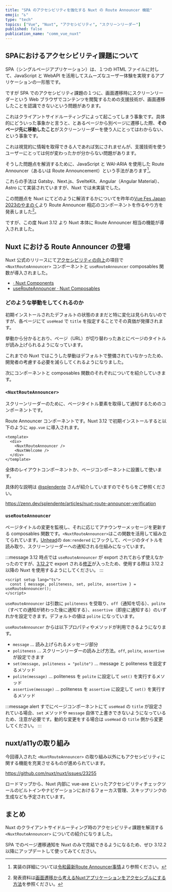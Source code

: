 ```yaml
---
title: "SPA のアクセシビリティを強化する Nuxt の Route Announcer 機能"
emoji: "♿"
type: "tech"
topics: ["Vue", "Nuxt", "アクセシビリティ", "スクリーンリーダー"]
published: false
publication_name: "comm_vue_nuxt"
---
```


## SPAにおけるアクセシビリティ課題について

SPA（シングルページアプリケーション）は、１つの HTML ファイルに対して、JavaScript と WebAPI を活用してスムーズなユーザー体験を実現するアプリケーションの一形態です。

ですが SPA でのアクセシビリティ課題の１つに、画面遷移時にスクリーンリーダーという Web ブラウザでコンテンツを閲覧するための支援技術が、画面遷移したことを認識できないという問題があります。

これはクライアントサイドルーティングによって起こってしまう事象です。具体的にどういった事象かと言うと、とあるページから別ページに遷移した際、**そのページ先に移動したこと**がスクリーンリーダーを使う人にとってはわからない、という事象です。

これは視覚的に情報を取得できる人であれば気にされませんが、支援技術を使うユーザーにとっては何が変わったかが分からない問題があります。

そうした問題点を解消するために、JavaScript と WAI-ARIA を使用した Route Announcer（あるいは Route Announcement）という手法があります[^1]。

[^1]: 実装の詳細については[令和最新Route Announcer事情](https://2023.yamanoku.net/2023-12-15/)より参照ください。

これらの手法は Gatsby、Next.js、SvelteKit、Angular（Angular Material）、Astro にて実装されていますが、Nuxt では未実装でした。

この問題点を Nuxt にてどのように解消するかについてを昨年の[Vue Fes Japan 2023のやまのく](https://vuefes.jp/2023/sessions/yamanoku)より Route Announcer 相応のコンポーネントを作るやり方を発表しました[^2]。

[^2]: 発表資料は[画面遷移から考えるNuxtアプリケーションをアクセシブルにする方法](https://yamanoku.net/vuefes-japan-2023/ja/)を参照ください。

ですが、この度 Nuxt 3.12 より Nuxt 本体に Route Announcer 相当の機能が導入されました。

## Nuxt における Route Announcer の登場

Nuxt 公式のリリースにて[アクセシビリティの向上](https://nuxt.com/blog/v3-12#built-in-accessibility-improvements)の項目で `<NuxtRouteAnnouncer>` コンポーネントと `useRouteAnnouncer` composables 関数が導入されました。

* [<NuxtRouteAnnouncer> · Nuxt Components](https://nuxt.com/docs/api/components/nuxt-route-announcer)
* [useRouteAnnouncer · Nuxt Composables](https://nuxt.com/docs/api/composables/use-route-announcer)

### どのような挙動をしてくれるのか

初期インストールされたデフォルトの状態のままだと特に変化は見られないのですが、各ページにて `useHead` で `title` を指定することでその真価が発揮されます。

挙動から分かるとおり、ページ（URL）が切り替わったあとにページのタイトルが読み上げられるようになっています。

これまでの Nuxt ではこうした挙動はデフォルトで整備されていなかったため、開発者の考慮する必要を減らしてくれるようになりました。

次にコンポーネントと composables 関数のそれぞれについてを紹介していきます。

### `<NuxtRouteAnnouncer>`

スクリーンリーダーのために、ページタイトル要素を取得して通知するためのコンポーネントです。

Route Announcer コンポーネントです。Nuxt 3.12 で初期インストールすると以下のように `app.vue` に導入されます。

```vue
<template>
  <div>
    <NuxtRouteAnnouncer />
    <NuxtWelcome />
  </div>
</template>
```

全体のレイアウトコンポーネントか、ページコンポーネントに設置して使います。

具体的な説明は [@splendente](https://zenn.dev/splendente) さんが紹介していますのでそちらをご参照ください。

https://zenn.dev/splendente/articles/nuxt-route-announcer-verification

### `useRouteAnnouncer`

ページタイトルの変更を監視し、それに応じてアナウンサーメッセージを更新する composables 関数です。`<NuxtRouteAnnouncer>`はこの関数を活用して組み立てられています。[Unhead](https://unhead.unjs.io/)の `dom:rendered` にフックして、ページのタイトルを読み取り、スクリーンリーダーへの通知される仕組みになっています。

:::message
3.12 時点では `useRouteAnnouncer` が export されておらず使えなかったのですが、[3.12.2](https://github.com/nuxt/nuxt/releases/tag/v3.12.2)で export される[修正](https://github.com/nuxt/nuxt/pull/27562)が入ったため、使用する際は 3.12.2 以降の Nuxt を使用するようにしてください。
:::

```vue
<script setup lang="ts">
  const { message, politeness, set, polite, assertive } = useRouteAnnouncer();
</script>
```

`useRouteAnnouncer` は引数に `politeness` を受取り、`off`（通知を切る）、`polite`（すべての通知が終わった後に通知する）、`assertive`（即座に通知する）のいずれかを設定できます。デフォルトの値は `polite` になっています。

`useRouteAnnouncer` からは以下プロパティやメソッドが利用できるようになります。

- `message` ... 読み上げられるメッセージ部分
- `politeness` ... スクリーンリーダーの読み上げ方法。`off`, `polite`, `assertive` が設定できます
- `set(message, politeness = "polite")` ... message と politeness を設定するメソッド
- `polite(message)` ... politeness を `polite` に設定して `set()` を実行するメソッド
- `assertive(message)` ... politeness を `assertive` に設定して `set()` を実行するメソッド

:::message alert
すでにページコンポーネントにて `useHead` の `title` が設定されている場合、`set` メソッドや `message` 自体で上書きできないようになっているため、注意が必要です。動的な変更をする場合は `useHead` の `title` 側から変更してください。
:::

## nuxt/a11yの取り組み

今回導入された `<NuxtRouteAnnouncer>` の取り組み以外にもアクセシビリティに関する機能を充実させるものが進められています。

https://github.com/nuxt/nuxt/issues/23255

ロードマップから、Nuxt 内部に vue-axe といったアクセシビリティチェックツールのビルトインやナビゲーションにおけるフォーカス管理、スキップリンクの生成なども予定されています。

## まとめ

Nuxt のクライアントサイドルーティング時のアクセシビリティ課題を解消する `<NuxtRouteAnnouncer>` についての紹介になりました。

SPA でのページ遷移通知を Nuxt のみで完結できるようになるため、ぜひ 3.12.2 以降にアップデートして使ってみてください。
